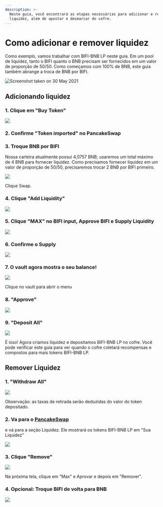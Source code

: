 ```yaml
---
description: >-
  Neste guia, você encontrará as etapas necessárias para adicionar e remover
  liquidez, além de apostar e desmarcar do cofre.
---
```


# Como adicionar e remover liquidez

Como exemplo, vamos trabalhar com BIFI-BNB LP neste guia. Em um pool de liquidez, tanto o BIFI quanto o BNB precisam ser fornecidos em um valor de proporção de 50/50. Como começamos com 100% de BNB, este guia também abrange a troca de BNB por BIFI.

![Screenshot taken on 30 May 2021](../../.gitbook/assets/add-liq-bifi-bnb-lp-rate.png)

## Adicionando liquidez

### 1. Clique em "Buy Token"

![](../../.gitbook/assets/add-liq-buy-token.png)

### 2. Confirme "Token imported" no PancakeSwap

### 3. Troque BNB por BIFI

Nossa carteira atualmente possui 4,0757 BNB; usaremos um total máximo de 4 BNB para fornecer liquidez. Como precisamos fornecer liquidez em um valor de proporção de 50/50, precisaremos trocar 2 BNB por BIFI primeiro.

![](../../.gitbook/assets/add-liq-swap-bnb-to-bifi.png)

Clique Swap.

### 4. Clique "Add Liquidity"

![](../../.gitbook/assets/add-liq-button.png)

### 5. Clique "MAX" no BIFI input, Approve BIFI e Supply Liquidity

![](../../.gitbook/assets/add-liq-supply-bifi-bnb-lp.png)

### 6. Confirme o Supply

![](../../.gitbook/assets/add-liq-confirm-supply.png)

### 7. O  vault agora mostra o seu balance!

![](../../.gitbook/assets/add-liq-balance.png)

Clique no vault para abrir o menu

### 8. "Approve"

![](../../.gitbook/assets/add-liq-approve-vault.png)

### 9. "Deposit All"

![](../../.gitbook/assets/add-liq-deposit-all.png)

É isso! Agora criamos liquidez e depositamos BIFI-BNB LP no cofre. Você pode verificar este guia para ver quando o cofre coletará recompensas e compostos para mais tokens BIFI-BNB LP.

## Remover Liquidez

### 1. "Withdraw All"

![](../../.gitbook/assets/remove-liq-withdraw-all.png)

Observação: as taxas de retirada serão deduzidas do valor do token depositado.

### 2. Va para o [PancakeSwap](https://exchange.pancakeswap.finance/#/pool)

e vá para a seção Liquidez. Ele mostrará os tokens BIFI-BNB LP em "Sua Liquidez"

![](../../.gitbook/assets/remove-liq-pancake-liquidity.png)

### 3. Clique "Remove"

![](../../.gitbook/assets/remove-liq-remove.png)

Na próxima tela, clique em "Max" e Aprovar e depois em "Remover".

### 4. Opcional: Troque BIFI de volta para BNB

![](../../.gitbook/assets/remove-liq-swap-back.png)
